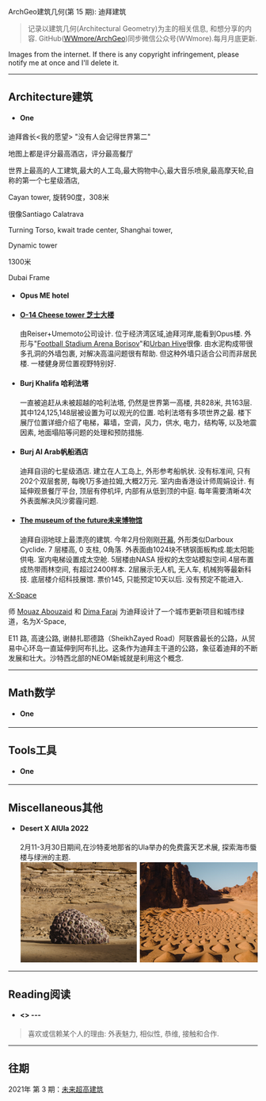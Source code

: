 ArchGeo建筑几何(第 15 期): 迪拜建筑
> 记录以建筑几何(Architectural Geometry)为主的相关信息, 和想分享的内容.
> GitHub([WWmore/ArchGeo](https://github.com/wwmore/ArchGeo))同步微信公众号(WWmore).每月月底更新.

Images from the internet. If there is any copyright infringement, please notify me at once and I'll delete it.

------



## Architecture建筑

- #### One



迪拜酋长<我的愿望> "没有人会记得世界第二"

地图上都是评分最高酒店，评分最高餐厅

世界上最高的人工建筑,最大的人工岛,最大购物中心,最大音乐喷泉,最高摩天轮,自称的第一个七星级酒店,



Cayan tower, 旋转90度，308米

很像Santiago Calatrava

Turning Torso, kwait trade center, Shanghai tower, 

 

Dynamic tower

1300米

Dubai Frame

- #### Opus ME hotel

  

- #### [O-14 Cheese tower 芝士大楼](https://www.archdaily.com/273404/o-14-reiser-umemoto)

  由Reiser+Umemoto公司设计. 位于经济湾区域,迪拜河岸,能看到Opus楼. 外形与"[Football Stadium Arena Borisov](https://www.archdaily.com/562054/football-stadium-arena-borisov-ofis-architects)"和[Urban Hive](https://www.archdaily.com/498056/urban-hive-archium?ad_medium=bookmark-recommendation&ad_name=iframe-modal)很像. 由水泥构成带很多孔洞的外墙包裹, 对解决高温问题很有帮助. 但这种外墙只适合公司而非居民楼. 一楼健身房位置视野特别好.

  

- #### Burj Khalifa 哈利法塔

  一直被追赶从未被超越的哈利法塔, 仍然是世界第一高楼, 共828米, 共163层. 其中124,125,148层被设置为可以观光的位置. 哈利法塔有多项世界之最. 楼下展厅位置详细介绍了电梯，幕墙，空调，风力，供水, 电力，结构等, 以及地震因素, 地面塌陷等问题的处理和预防措施. 

- #### Burj Al Arab帆船酒店

  迪拜自诩的七星级酒店. 建立在人工岛上, 外形参考船帆状. 没有标准间, 只有202个双层套房, 每晚1万多迪拉姆,大概2万元. 室内由香港设计师周娟设计. 有延伸观景餐厅平台, 顶层有停机坪, 内部有从低到顶的中庭. 每年需要清晰4次外表面解决风沙雾霾问题. 

   

- #### [The museum of the future未来博物馆](https://museumofthefuture.ae/en/experience)

  迪拜自诩地球上最漂亮的建筑. 今年2月份刚刚[开幕](https://www.ifanr.com/1473634), 外形类似Darboux Cyclide. 7 层楼高, 0 支柱, 0角落. 外表面由1024块不锈钢面板构成.能太阳能供电. 室内电梯设置成太空舱. 5层楼由NASA 授权的太空站模拟空间.4层布置成热带雨林空间, 有超过2400样本. 2层展示无人机, 无人车, 机械狗等最新科技. 底层楼介绍科技展馆. 票价145, 只能预定10天以后. 没有预定不能进入.



[X-Space](https://www.archdaily.cn/cn/918739/mouaz-abouzaid-he-dima-faraj-wei-di-bai-she-ji-cheng-shi-lu-dao)

师 [Mouaz Abouzaid](https://www.archdaily.cn/cn/tag/mouaz-abouzaid) 和 [Dima Faraj](https://www.archdaily.cn/cn/tag/dima-faraj) 为迪拜设计了一个城市更新项目和城市绿道，名为X-Space,

E11 路, 高速公路, 谢赫扎耶德路（SheikhZayed Road）阿联酋最长的公路，从贸易中心环岛一直延伸到阿布扎比。这条作为迪拜主干道的公路，象征着迪拜的不断发展和壮大。沙特西北部的NEOM新城就是利用这个概念.







------



## Math数学

- #### One



------



## Tools工具

- #### One







------



## Miscellaneous其他

- #### Desert X AlUla 2022

  2月11-3月30日期间,在沙特麦地那省的Ula举办的免费露天艺术展, 探索海市蜃楼与绿洲的主题.
  ![ula](/asset/2022-3/desertX.png)





------



## Reading阅读

- #### <> --- 

> 喜欢或信赖某个人的理由: 外表魅力, 相似性, 恭维, 接触和合作.

> 


------





## 往期

2021年 第 3 期：[未来超高建筑](doc/issue-3.md)
